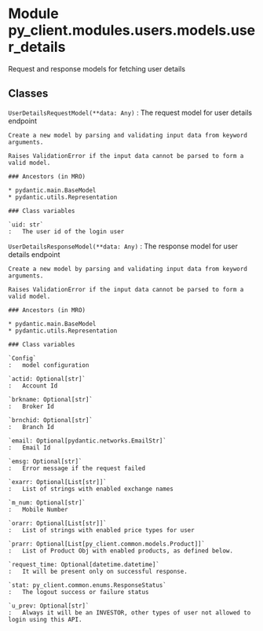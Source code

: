 Module py_client.modules.users.models.user_details
==================================================
Request and response models for fetching user details

Classes
-------

`UserDetailsRequestModel(**data: Any)`
:   The request model for user details endpoint
    
    Create a new model by parsing and validating input data from keyword arguments.
    
    Raises ValidationError if the input data cannot be parsed to form a valid model.

    ### Ancestors (in MRO)

    * pydantic.main.BaseModel
    * pydantic.utils.Representation

    ### Class variables

    `uid: str`
    :   The user id of the login user

`UserDetailsResponseModel(**data: Any)`
:   The response model for user details endpoint
    
    Create a new model by parsing and validating input data from keyword arguments.
    
    Raises ValidationError if the input data cannot be parsed to form a valid model.

    ### Ancestors (in MRO)

    * pydantic.main.BaseModel
    * pydantic.utils.Representation

    ### Class variables

    `Config`
    :   model configuration

    `actid: Optional[str]`
    :   Account Id

    `brkname: Optional[str]`
    :   Broker Id

    `brnchid: Optional[str]`
    :   Branch Id

    `email: Optional[pydantic.networks.EmailStr]`
    :   Email Id

    `emsg: Optional[str]`
    :   Error message if the request failed

    `exarr: Optional[List[str]]`
    :   List of strings with enabled exchange names

    `m_num: Optional[str]`
    :   Mobile Number

    `orarr: Optional[List[str]]`
    :   List of strings with enabled price types for user

    `prarr: Optional[List[py_client.common.models.Product]]`
    :   List of Product Obj with enabled products, as defined below.

    `request_time: Optional[datetime.datetime]`
    :   It will be present only on successful response.

    `stat: py_client.common.enums.ResponseStatus`
    :   The logout success or failure status

    `u_prev: Optional[str]`
    :   Always it will be an INVESTOR, other types of user not allowed to login using this API.